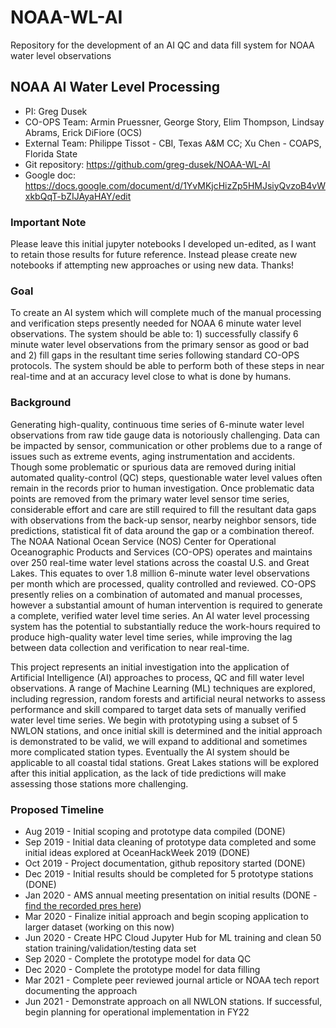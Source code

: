 # NOAA-WL-AI
Repository for the development of an AI QC and data fill system for NOAA water level observations

## NOAA AI Water Level Processing

* PI: Greg Dusek
* CO-OPS Team: Armin Pruessner, George Story, Elim Thompson, Lindsay Abrams, Erick DiFiore (OCS)
* External Team: Philippe Tissot - CBI, Texas A&M CC; Xu Chen - COAPS, Florida State
* Git repository: https://github.com/greg-dusek/NOAA-WL-AI
* Google doc: https://docs.google.com/document/d/1YvMKjcHizZp5HMJsiyQvzoB4vWxkbQqT-bZIJAyaHAY/edit

### Important Note
Please leave this initial jupyter notebooks I developed un-edited, as I want to retain those results for future reference.  Instead please create new notebooks if attempting new approaches or using new data.  Thanks!

### Goal

To create an AI system which will complete much of the manual processing and verification steps presently needed for NOAA 6 minute water level observations.  The system should be able to: 1) successfully classify 6 minute water level observations from the primary sensor as good or bad and 2) fill gaps in the resultant time series following standard CO-OPS protocols.  The system should be able to perform both of these steps in near real-time and at an accuracy level close to what is done by humans.

### Background

Generating high-quality, continuous time series of 6-minute water level observations from raw tide gauge data is notoriously challenging. Data can be impacted by sensor, communication or other problems due to a range of issues such as extreme events, aging instrumentation and accidents. Though some problematic or spurious data are removed during initial automated quality-control (QC) steps, questionable water level values often remain in the records prior to human investigation. Once problematic data points are removed from the primary water level sensor time series, considerable effort and care are still required to fill the resultant data gaps with observations from the back-up sensor, nearby neighbor sensors, tide predictions, statistical fit of data around the gap or a combination thereof. The NOAA National Ocean Service (NOS) Center for Operational Oceanographic Products and Services (CO-OPS) operates and maintains over 250 real-time water level stations across the coastal U.S. and Great Lakes. This equates to over 1.8 million 6-minute water level observations per month which are processed, quality controlled and reviewed. CO-OPS presently relies on a combination of automated and manual processes, however a substantial amount of human intervention is required to generate a complete, verified water level time series. An AI water level processing system has the potential to substantially reduce the work-hours required to produce high-quality water level time series, while improving the lag between data collection and verification to near real-time.

This project represents an initial investigation into the application of Artificial Intelligence (AI) approaches to process, QC and fill water level observations. A range of Machine Learning (ML) techniques are explored, including regression, random forests and artificial neural networks to assess performance and skill compared to target data sets of manually verified water level time series. We begin with prototyping using a subset of 5 NWLON stations, and once initial skill is determined and the initial approach is demonstrated to be valid, we will expand to additional and sometimes more complicated station types.  Eventually the AI system should be applicable to all coastal tidal stations.  Great Lakes stations will be explored after this initial application, as the lack of tide predictions will make assessing those stations more challenging.

### Proposed Timeline

* Aug 2019 - Initial scoping and prototype data compiled (DONE)
* Sep 2019 - Initial data cleaning of prototype data completed and some initial ideas explored at OceanHackWeek 2019 (DONE)
* Oct 2019 - Project documentation, github repository started (DONE)
* Dec 2019 - Initial results should be completed for 5 prototype stations (DONE)
* Jan 2020 - AMS annual meeting presentation on initial results (DONE - [find the recorded pres here](https://ams.confex.com/ams/2020Annual/meetingapp.cgi/Paper/365782))
* Mar 2020 - Finalize initial approach and begin scoping application to larger dataset (working on this now)
* Jun 2020 - Create HPC Cloud Jupyter Hub for ML training and clean 50 station training/validation/testing data set
* Sep 2020 - Complete the prototype model for data QC 
* Dec 2020 - Complete the prototype model for data filling
* Mar 2021 - Complete peer reviewed journal article or NOAA tech report documenting the approach
* Jun 2021 - Demonstrate approach on all NWLON stations.  If successful, begin planning for operational implementation in FY22
